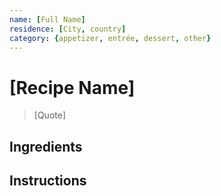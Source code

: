 ```yaml
---
name: [Full Name]
residence: [City, country]
category: {appetizer, entrée, dessert, other}
---
```


# [Recipe Name]

> [Quote]

## Ingredients

## Instructions
